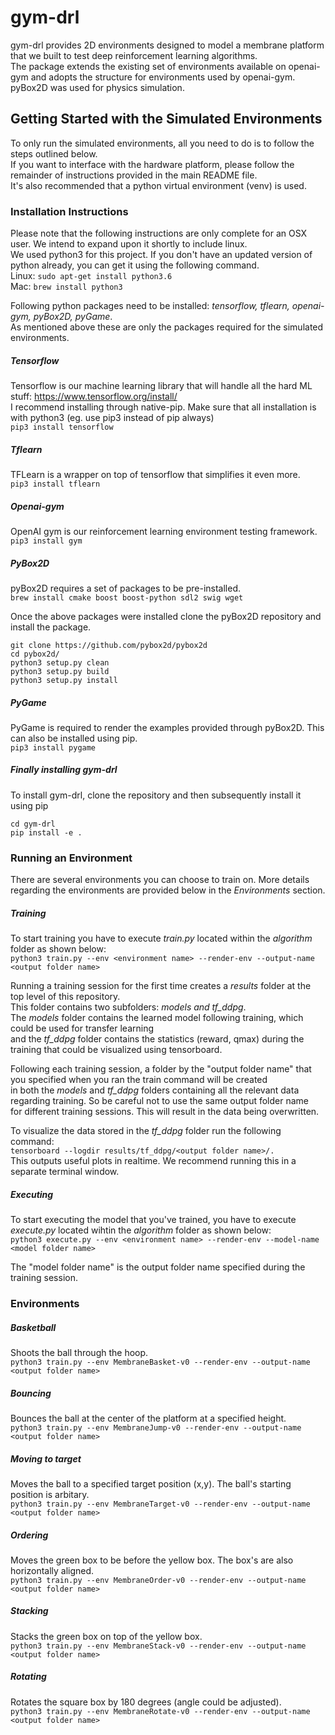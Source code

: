 # gym-drl #
gym-drl provides 2D environments designed to model a membrane platform that we built to test deep reinforcement learning algorithms.  
The package extends the existing set of environments available on openai-gym and adopts the structure for environments used by openai-gym.  
pyBox2D was used for physics simulation.

## Getting Started with the Simulated Environments ##
To only run the simulated environments, all you need to do is to follow the steps outlined below.  
If you want to interface with the hardware platform, please follow the remainder of instructions provided in the main  README file.  
It's also recommended that a python virtual environment (venv) is used.

### Installation Instructions ###
Please note that the following instructions are only complete for an OSX user. We intend to expand upon it shortly to include linux.  
We used python3 for this project. If you don't have an updated version of python already, you can get it using the following command.  
Linux: `sudo apt-get install python3.6`  
Mac: `brew install python3`  

Following python packages need to be installed: _tensorflow, tflearn, openai-gym, pyBox2D, pyGame_.  
As mentioned above these are only the packages required for the simulated environments.  

##### Tensorflow #####
Tensorflow is our machine learning library that will handle all the hard ML stuff: https://www.tensorflow.org/install/  
I recommend installing through native-pip. Make sure that all installation is with python3 (eg. use pip3 instead of pip always)  
```pip3 install tensorflow```

##### Tflearn #####
TFLearn is a wrapper on top of tensorflow that simplifies it even more.  
```pip3 install tflearn```

##### Openai-gym #####
OpenAI gym is our reinforcement learning environment testing framework.  
```pip3 install gym```

##### PyBox2D #####
pyBox2D requires a set of packages to be pre-installed.  
```brew install cmake boost boost-python sdl2 swig wget```

Once the above packages were installed clone the pyBox2D repository and install the package.  
```
git clone https://github.com/pybox2d/pybox2d
cd pybox2d/
python3 setup.py clean
python3 setup.py build
python3 setup.py install
```

##### PyGame #####
PyGame is required to render the examples provided through pyBox2D. This can also be installed using pip.  
```pip3 install pygame```

##### Finally installing gym-drl #####
To install gym-drl, clone the repository and then subsequently install it using pip
```
cd gym-drl
pip install -e .
```

### Running an Environment ###

There are several environments you can choose to train on. More details regarding the environments are provided below in the _Environments_ section.  

##### Training #####
To start training you have to execute _train.py_ located within the _algorithm_ folder as shown below:  
```python3 train.py --env <environment name> --render-env --output-name <output folder name>```  

Running a training session for the first time creates a _results_ folder at the top level of this repository.  
This folder contains two subfolders: _models and tf_ddpg_.  
The _models_ folder contains the learned model following training, which could be used for transfer learning  
and the _tf_ddpg_ folder contains the statistics (reward, qmax) during the training that could be visualized using tensorboard.  

Following each training session, a folder by the "output folder name" that you specified when you ran the train command will be created  
in both the _models_ and _tf_ddpg_ folders containing all the relevant data regarding training. So be careful not to use the same output folder name  
for different training sessions. This will result in the data being overwritten.  

To visualize the data stored in the _tf_ddpg_ folder run the following command:  
```tensorboard --logdir results/tf_ddpg/<output folder name>/. ```  
This outputs useful plots in realtime. We recommend running this in a separate terminal window.  

##### Executing #####
To start executing the model that you've trained, you have to execute _execute.py_ located wihtin the _algorithm_ folder as shown below:  
```python3 execute.py --env <environment name> --render-env --model-name <model folder name>```

The "model folder name" is the output folder name specified during the training session.

### Environments ###

##### Basketball #####
Shoots the ball through the hoop.  
```python3 train.py --env MembraneBasket-v0 --render-env --output-name <output folder name>```

##### Bouncing #####
Bounces the ball at the center of the platform at a specified height.  
```python3 train.py --env MembraneJump-v0 --render-env --output-name <output folder name>```

##### Moving to target #####
Moves the ball to a specified target position (x,y). The ball's starting position is arbitary.  
```python3 train.py --env MembraneTarget-v0 --render-env --output-name <output folder name>```

##### Ordering #####
Moves the green box to be before the yellow box. The box's are also horizontally aligned.  
```python3 train.py --env MembraneOrder-v0 --render-env --output-name <output folder name>```

##### Stacking #####
Stacks the green box on top of the yellow box.  
```python3 train.py --env MembraneStack-v0 --render-env --output-name <output folder name>```

##### Rotating #####
Rotates the square box by 180 degrees (angle could be adjusted).  
```python3 train.py --env MembraneRotate-v0 --render-env --output-name <output folder name>```

